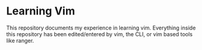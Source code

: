# Learning Vim

This repository documents my experience in learning vim. Everything inside this repository has been edited/entered by vim, the CLI, or vim based tools like ranger.
